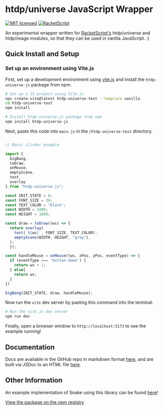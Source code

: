 # htdp/universe JavaScript Wrapper

[![MIT licensed](https://img.shields.io/badge/license-MIT-blue.svg)](LICENSE-MIT) [![RacketScript](https://img.shields.io/badge/RacketScript-0000FF?logo=github)](https://github.com/racketscript/racketscript) 

An experimental wrapper written for [RacketScript's](https://github.com/racketscript/racketscript) htdp/universe and htdp/image modules, so that they can be used in vanilla JavaScript. :)

## Quick Install and Setup

### Set up an environment using Vite.js

First, set up a development environment using [vite.js](https://vitejs.dev/) and install the `htdp-universe-js` package from npm.

```bash
# Set up a JS project using Vite.js
npx create-vite@latest htdp-universe-test --template vanilla
cd htdp-universe-test
npm install

# Install htdp-universe-js package from npm
npm install htdp-universe-js
```

Next, paste this code into `main.js` in the `/htdp-universe-test` directory.

```javascript

// Basic clicker example

import {
  bigBang,
  toDraw,
  onMouse,
  emptyScene,
  text,
  overlay
} from "htdp-universe-js";

const INIT_STATE = 0;
const FONT_SIZE = 30;
const TEXT_COLOR = "black";
const WIDTH = 1000;
const HEIGHT = 1000;

const draw = toDraw((ws) => {
  return overlay(
    text(`${ws}`, FONT_SIZE, TEXT_COLOR),
    emptyScene(WIDTH, HEIGHT, "gray"),
  );
  });

const handleMouse = onMouse((ws, xPos, yPos, eventType) => {
  if (eventType === 'button-down') {
    return ws + 1;
  } else{
    return ws;
  }
})

bigBang(INIT_STATE, draw, handleMouse);
```

Now run the `vite` dev server by pasting this command into the terminal.

```bash
# Run the vite.js dev server
npm run dev
```

Finally, open a browser window to `http://localhost:5173` to see the example running!

## Documentation

Docs are available in the GitHub repo in markdown format [here](docs-markdown/DOCS.md), and are built via JSDoc to an HTML file [here](docs/index.html).

## Other Information

An example implementation of Snake using this library can be found [here](https://github.com/leiDnedyA/snake-htdp-js)!

[View the package on the npm registry](https://www.npmjs.com/package/htdp-universe-js)
